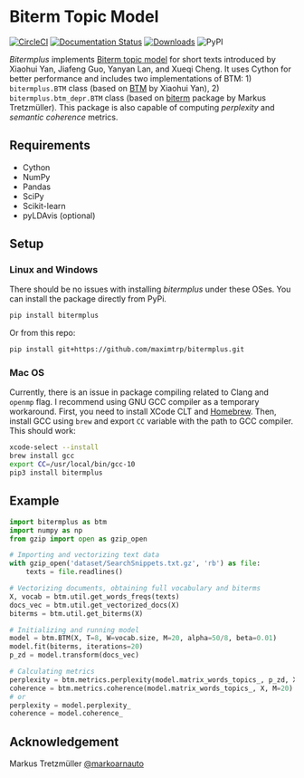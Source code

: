 # Biterm Topic Model

[![CircleCI](https://circleci.com/gh/maximtrp/bitermplus.svg?style=shield)](https://circleci.com/gh/maximtrp/bitermplus)
[![Documentation Status](https://readthedocs.org/projects/bitermplus/badge/?version=latest)](https://bitermplus.readthedocs.io/en/latest/?badge=latest)
[![Downloads](https://pepy.tech/badge/bitermplus)](https://pepy.tech/project/bitermplus)
![PyPI](https://img.shields.io/pypi/v/bitermplus)

*Bitermplus* implements [Biterm topic model](https://citeseerx.ist.psu.edu/viewdoc/download?doi=10.1.1.402.4032&rep=rep1&type=pdf) for short texts introduced by Xiaohui Yan, Jiafeng Guo, Yanyan Lan, and Xueqi Cheng. It uses Cython for better performance and includes two implementations of BTM: 1) `bitermplus.BTM` class (based on [BTM](https://github.com/xiaohuiyan/BTM) by Xiaohui Yan), 2) `bitermplus.btm_depr.BTM` class (based on [biterm](https://github.com/markoarnauto/biterm) package by Markus Tretzmüller). This package is also capable of computing *perplexity* and *semantic coherence* metrics.

## Requirements

* Cython
* NumPy
* Pandas
* SciPy
* Scikit-learn
* pyLDAvis (optional)

## Setup

### Linux and Windows

There should be no issues with installing *bitermplus* under these OSes. You can install the package directly from PyPi.

```bash
pip install bitermplus
```

Or from this repo:

```bash
pip install git+https://github.com/maximtrp/bitermplus.git
```

### Mac OS

Currently, there is an issue in package compiling related to Clang and `openmp` flag.
I recommend using GNU GCC compiler as a temporary workaround.
First, you need to install XCode CLT and [Homebrew](https://brew.sh).
Then, install GCC using `brew` and export `CC` variable with the path to GCC compiler. This should work:

```bash
xcode-select --install
brew install gcc
export CC=/usr/local/bin/gcc-10
pip3 install bitermplus
```

## Example

```python
import bitermplus as btm
import numpy as np
from gzip import open as gzip_open

# Importing and vectorizing text data
with gzip_open('dataset/SearchSnippets.txt.gz', 'rb') as file:
    texts = file.readlines()

# Vectorizing documents, obtaining full vocabulary and biterms
X, vocab = btm.util.get_words_freqs(texts)
docs_vec = btm.util.get_vectorized_docs(X)
biterms = btm.util.get_biterms(X)

# Initializing and running model
model = btm.BTM(X, T=8, W=vocab.size, M=20, alpha=50/8, beta=0.01)
model.fit(biterms, iterations=20)
p_zd = model.transform(docs_vec)

# Calculating metrics
perplexity = btm.metrics.perplexity(model.matrix_words_topics_, p_zd, X, 8)
coherence = btm.metrics.coherence(model.matrix_words_topics_, X, M=20)
# or
perplexity = model.perplexity_
coherence = model.coherence_
```

## Acknowledgement

Markus Tretzmüller [@markoarnauto](https://github.com/markoarnauto)
